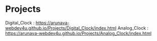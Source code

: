 # Projects
Digital_Clock : https://arunava-webdev4u.github.io/Projects/Digital_Clock/index.html
Analog_Clock : https://arunava-webdev4u.github.io/Projects/Analog_Clock/index.html
